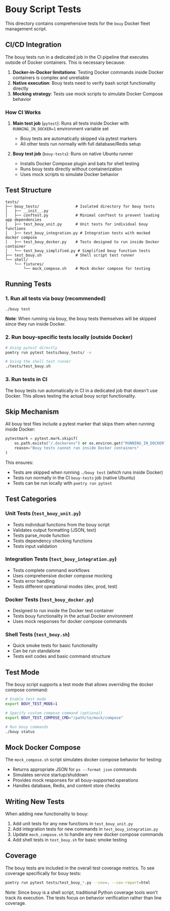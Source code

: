 # Bouy Script Tests

This directory contains comprehensive tests for the `bouy` Docker fleet management script.

## CI/CD Integration

The bouy tests run in a dedicated job in the CI pipeline that executes outside of Docker containers. This is necessary because:

1. **Docker-in-Docker limitations**: Testing Docker commands inside Docker containers is complex and unreliable
2. **Native execution**: Bouy tests need to verify bash script functionality directly
3. **Mocking strategy**: Tests use mock scripts to simulate Docker Compose behavior

### How CI Works

1. **Main test job** (`pytest`): Runs all tests inside Docker with `RUNNING_IN_DOCKER=1` environment variable set
   - Bouy tests are automatically skipped via pytest markers
   - All other tests run normally with full database/Redis setup

2. **Bouy test job** (`bouy-tests`): Runs on native Ubuntu runner
   - Installs Docker Compose plugin and bats for shell testing
   - Runs bouy tests directly without containerization
   - Uses mock scripts to simulate Docker behavior

## Test Structure

```
tests/
├── bouy_tests/                # Isolated directory for bouy tests
│   ├── __init__.py
│   ├── conftest.py            # Minimal conftest to prevent loading app dependencies
│   ├── test_bouy_unit.py      # Unit tests for individual bouy functions
│   ├── test_bouy_integration.py # Integration tests with mocked docker compose
│   ├── test_bouy_docker.py    # Tests designed to run inside Docker container
│   └── test_bouy_simplified.py # Simplified bouy function tests
├── test_bouy.sh               # Shell script test runner
└── shell/
    └── fixtures/
        └── mock_compose.sh    # Mock docker compose for testing
```

## Running Tests

### 1. Run all tests via bouy (recommended)
```bash
./bouy test
```
**Note**: When running via bouy, the bouy tests themselves will be skipped since they run inside Docker.

### 2. Run bouy-specific tests locally (outside Docker)
```bash
# Using pytest directly
poetry run pytest tests/bouy_tests/ -v

# Using the shell test runner
./tests/test_bouy.sh
```

### 3. Run tests in CI
The bouy tests run automatically in CI in a dedicated job that doesn't use Docker. This allows testing the actual bouy script functionality.

## Skip Mechanism

All bouy test files include a pytest marker that skips them when running inside Docker:

```python
pytestmark = pytest.mark.skipif(
    os.path.exists("/.dockerenv") or os.environ.get("RUNNING_IN_DOCKER"),
    reason="Bouy tests cannot run inside Docker containers"
)
```

This ensures:
- Tests are skipped when running `./bouy test` (which runs inside Docker)
- Tests run normally in the CI `bouy-tests` job (native Ubuntu)
- Tests can be run locally with `poetry run pytest`

## Test Categories

### Unit Tests (`test_bouy_unit.py`)
- Tests individual functions from the bouy script
- Validates output formatting (JSON, text)
- Tests parse_mode function
- Tests dependency checking functions
- Tests input validation

### Integration Tests (`test_bouy_integration.py`)
- Tests complete command workflows
- Uses comprehensive docker compose mocking
- Tests error handling
- Tests different operational modes (dev, prod, test)

### Docker Tests (`test_bouy_docker.py`)
- Designed to run inside the Docker test container
- Tests bouy functionality in the actual Docker environment
- Uses mock responses for docker compose commands

### Shell Tests (`test_bouy.sh`)
- Quick smoke tests for basic functionality
- Can be run standalone
- Tests exit codes and basic command structure

## Test Mode

The bouy script supports a test mode that allows overriding the docker compose command:

```bash
# Enable test mode
export BOUY_TEST_MODE=1

# Specify custom compose command (optional)
export BOUY_TEST_COMPOSE_CMD="/path/to/mock/compose"

# Run bouy commands
./bouy status
```

## Mock Docker Compose

The `mock_compose.sh` script simulates docker compose behavior for testing:
- Returns appropriate JSON for `ps --format json` commands
- Simulates service startup/shutdown
- Provides mock responses for all bouy-supported operations
- Handles database, Redis, and content store checks

## Writing New Tests

When adding new functionality to bouy:

1. Add unit tests for any new functions in `test_bouy_unit.py`
2. Add integration tests for new commands in `test_bouy_integration.py`
3. Update `mock_compose.sh` to handle any new docker compose commands
4. Add shell tests in `test_bouy.sh` for basic smoke testing

## Coverage

The bouy tests are included in the overall test coverage metrics. To see coverage specifically for bouy tests:

```bash
poetry run pytest tests/test_bouy_*.py --cov=. --cov-report=html
```

Note: Since bouy is a shell script, traditional Python coverage tools won't track its execution. The tests focus on behavior verification rather than line coverage.
